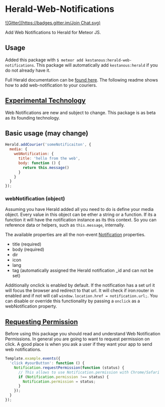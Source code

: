 Herald-Web-Notifications
========================
[![Gitter](https://badges.gitter.im/Join Chat.svg)](https://gitter.im/Meteor-Reaction/Herald-Web-Notifications?utm_source=badge&utm_medium=badge&utm_campaign=pr-badge&utm_content=badge)

Add Web Notifications to Herald for Meteor JS.

## Usage
Added this package with `$ meteor add kestanous:herald-web-notifications`. This package will automatically add `kestanous:herald` if you do not already have it. 

Full Herald documentation can be [found here](https://github.com/Meteor-Reaction/Herald). The following readme shows how to add web-notification to your couriers.

## [Experimental Technology](https://developer.mozilla.org/en-US/docs/Web/API/Notification#Browser_compatibility)

Web Notifications are new and subject to change. This package is as beta as its founding technology.

## Basic usage (may change)

```js
Herald.addCourier('someNotificaiton', {
  media: {
    webNotification: {
      title: 'hello from the web',
      body: function () {
        return this.message()
      }
    }
  }
});
```

### webNotification (object)

Assuming you have Herald added all you need to do is define your media object. Every value in this object can be ether a string or a function. If its a function it will have the notification instance as its this context. So you can reference data or helpers, such as `this.message`, internally.

The available properties are all the non-event [Notification](https://developer.mozilla.org/en-US/docs/Web/API/Notification) properties.

* title (required)
* body (required)
* dir
* icon
* lang
* tag (automatically assigned the Herald notification _id and can not be set)

Additionally onclick is enabled by default. If the notification has a set url it will focus the browser and redirect to that url. It will check if iron:router in enabled and if not will call `window.location.href = notification.url;`. You can disable or override this functionality by passing a `onclick` as a webNotification property.

## [Requesting Permission](https://developer.mozilla.org/en-US/docs/Web/API/Notification/Using_Web_Notifications#Requesting_permission)

Before using this package you should read and understand Web Notification Permissions. In general you are going to want to request permission on click. A good place is when you ask a user if they want your app to send web notifications.
```js
Template.example.events({
  'click #yourButton': function () {
    Notification.requestPermission(function (status) {
      // This allows to use Notification.permission with Chrome/Safari
      if (Notification.permission !== status) {
        Notification.permission = status;
      }
    });
  }
});
```
